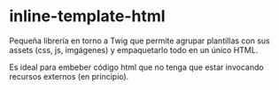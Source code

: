 # inline-template-html
Pequeña librería en torno a Twig que permite agrupar plantillas con sus assets (css, js, imgágenes) y empaquetarlo todo en un único HTML.

Es ideal para embeber código html que no tenga que estar invocando recursos externos (en principio).